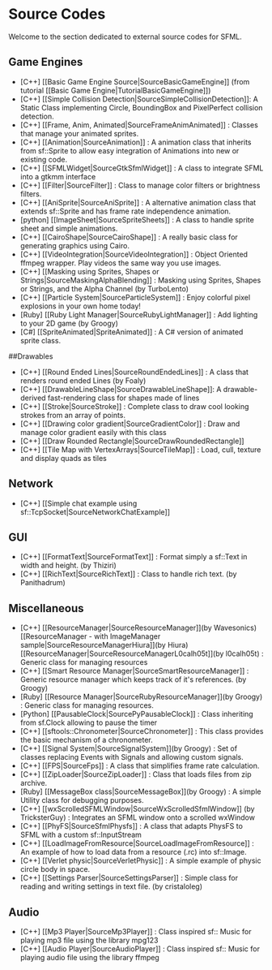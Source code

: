 # Source Codes

Welcome to the section dedicated to external source codes for SFML.

## Game Engines
* [C++] [[Basic Game Engine Source|SourceBasicGameEngine]] (from tutorial [[Basic Game Engine|TutorialBasicGameEngine]])
* [C++] [[Simple Collision Detection|SourceSimpleCollisionDetection]]: A Static Class implementing Circle, BoundingBox and PixelPerfect collision detection.
* [C++] [[Frame, Anim, Animated|SourceFrameAnimAnimated]] : Classes that manage your animated sprites.
* [C++] [[Animation|SourceAnimation]] : A animation class that inherits from sf::Sprite to allow easy integration of Animations into new or existing code.
* [C++] [[SFMLWidget|SourceGtkSfmlWidget]] : A class to integrate SFML into a gtkmm interface
* [C++] [[Filter|SourceFilter]] : Class to manage color filters or brightness filters.
* [C++] [[AniSprite|SourceAniSprite]] : A alternative animation class that extends sf::Sprite and has frame rate independence animation.
* [python] [[ImageSheet|SourceSpriteSheets]] : A class to handle sprite sheet and simple animations.
* [C++] [[CairoShape|SourceCairoShape]] : A really basic class for generating graphics using Cairo.
* [C++] [[VideoIntegration|SourceVideoIntegration]] : Object Oriented ffmpeg wrapper. Play videos the same way you use images.
* [C++] [[Masking using Sprites, Shapes or Strings|SourceMaskingAlphaBlending]] : Masking using Sprites, Shapes or Strings, and the Alpha Channel (by TurboLento)
* [C++] [[Particle System|SourceParticleSystem]] : Enjoy colorful pixel explosions in your own home today!
* [Ruby] [[Ruby Light Manager|SourceRubyLightManager]] : Add lighting to your 2D game (by Groogy)
* [C#] [[SpriteAnimated|SpriteAnimated]] : A C# version of animated sprite class.

##Drawables
* [C++] [[Round Ended Lines|SourceRoundEndedLines]] : A class that renders round ended Lines (by Foaly)
* [C++] [[DrawableLineShape|SourceDrawableLineShape]]: A drawable-derived fast-rendering class for shapes made of lines
* [C++] [[Stroke|SourceStroke]] : Complete class to draw cool looking strokes from an array of points.
* [C++] [[Drawing color gradient|SourceGradientColor]] : Draw and manage color gradient easily with this class
* [C++] [[Draw Rounded Rectangle|SourceDrawRoundedRectangle]] 
* [C++] [[Tile Map with VertexArrays|SourceTileMap]] : Load, cull, texture and display quads as tiles

## Network
* [C++] [[Simple chat example using sf::TcpSocket|SourceNetworkChatExample]]

## GUI
* [C++] [[FormatText|SourceFormatText]] : Format simply a sf::Text in width and height. (by Thiziri)
* [C++] [[RichText|SourceRichText]] : Class to handle rich text. (by Panithadrum)

## Miscellaneous
* [C++] [[ResourceManager|SourceResourceManager]](by Wavesonics) [[ResourceManager - with ImageManager sample|SourceResourceManagerHiura]](by Hiura) [[ResourceManager|SourceResourceManagerL0calh05t]](by l0calh05t)  : Generic class for managing resources
* [C++] [[Smart Resource Manager|SourceSmartResourceManager]] : Generic resource manager which keeps track of it's references. (by Groogy)
* [Ruby] [[Resource Manager|SourceRubyResourceManager]](by Groogy)  : Generic class for managing resources.
* [Python] [[PausableClock|SourcePyPausableClock]] : Class inheriting from sf.Clock allowing to pause the timer
* [C++] [[sftools::Chronometer|SourceChronometer]] : This class provides the basic mechanism of a chronometer.
* [C++] [[Signal System|SourceSignalSystem]](by Groogy)  : Set of classes replacing Events with Signals and allowing custom signals.
* [C++] [[FPS|SourceFps]] : A class that simplifies frame rate calculation.
* [C++] [[ZipLoader|SourceZipLoader]] : Class that loads files from zip archive.
* [Ruby] [[MessageBox class|SourceMessageBox]](by Groogy)  : A simple Utility class for debugging purposes.
* [C++] [[wxScrolledSFMLWindow|SourceWxScrolledSfmlWindow]] (by TricksterGuy) : Integrates an SFML window onto a scrolled wxWindow
* [C++] [[PhyFS|SourceSfmlPhysfs]] : A class that adapts PhysFS to SFML with a custom sf::InputStream
* [C++] [[LoadImageFromResource|SourceLoadImageFromResource]] : An example of how to load data from a resource (.rc) into sf::Image.
* [C++] [[Verlet physic|SourceVerletPhysic]] : A simple example of physic circle body in space.
* [C++] [[Settings Parser|SourceSettingsParser]] : Simple class for reading and writing settings in text file. (by cristaloleg)

## Audio
* [C++] [[Mp3 Player|SourceMp3Player]] : Class inspired sf:: Music for playing mp3 file using the library mpg123
* [C++] [[Audio Player|SourceAudioPlayer]] : Class inspired sf:: Music for playing audio file using the library ffmpeg